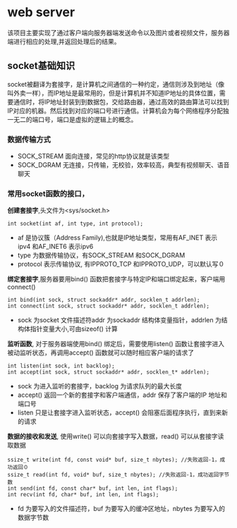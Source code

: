 # web server
该项目主要实现了通过客户端向服务器端发送命令以及图片或者视频文件，服务器端进行相应的处理,并返回处理后的结果。
## socket基础知识
socket被翻译为套接字，是计算机之间通信的一种约定，通信则涉及到地址（像叫外卖一样），而IP地址是最常用的，但是计算机并不知道IP地址的具体位置，需要通信时，将IP地址封装到到数据包，交给路由器，通过高效的路由算法可以找到IP对应的机器。然后找到对应的端口号进行通信。计算机会为每个网络程序分配独一无二的端口号，端口是虚拟的逻辑上的概念。

### 数据传输方式
- SOCK_STREAM 面向连接，常见的http协议就是该类型
- SOCK_DGRAM 无连接，只传输，无校验，效率较高，典型有视频聊天、语音聊天

### 常用socket函数的接口，
**创建套接字**,头文件为<sys/socket.h> 

    int socket(int af, int type, int protocol); 

- af 是协议簇（Address Family),也就是IP地址类型，常用有AF_INET 表示ipv4 和AF_INET6 表示ipv6
- type 为数据传输协议，有SOCK_STREAM 和SOCK_DGRAM
- protocol 表示传输协议, 有IPPROTO_TCP 和IPPROTO_UDP，可以默认写０

**绑定套接字**,服务器要用bind() 函数把套接字与特定IP和端口绑定起来，客户端用connect()

    int bind(int sock, struct sockaddr* addr, socklen_t addrlen);
    int connect(int sock, struct sockaddr* addr, socklen_t addrlen);

- sock 为socket 文件描述符addr 为sockaddr 结构体变量指针，addrlen 为结构体指针变量大小,可由sizeof() 计算

**监听函数**, 对于服务器端使用bind() 绑定后，需要使用listen() 函数让套接字进入被动监听状态，再调用accept() 函数就可以随时相应客户端的请求了 

    int listen(int sock, int backlog);
    int accept(int sock, struct sockaddr* addr, socklen_t* addrlen);

- sock 为进入监听的套接字，backlog 为请求队列的最大长度 
- accept() 返回一个新的套接字和客户端通信，addr 保存了客户端的IP 地址和端口号
- listen 只是让套接字进入监听状态，accept() 会阻塞后面程序执行，直到来新的请求

**数据的接收和发送**, 使用write() 可以向套接字写入数据，read() 可以从套接字读取数据

    ssize_t write(int fd, const void* buf, size_t nbytes); //失败返回-1，成功返回０
    ssize_t read(int fd, void* buf, size_t nbytes); //失败返回-1，成功返回字节数
    int send(int fd, const char* buf, int len, int flags);
    int recv(int fd, char* buf, int len, int flags);
- fd 为要写入的文件描述符，buf 为要写入的缓冲区地址，nbytes 为要写入的数据字节数
